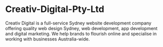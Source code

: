 # Creativ-Digital-Pty-Ltd
Creativ Digital is a full-service Sydney website development company offering quality web design Sydney, web development, app development and digital marketing. We help brands to flourish online and specialise in working with businesses Australia-wide.
